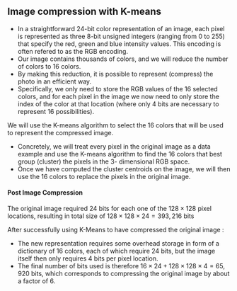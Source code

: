 ## Image compression with K-means

* In a straightforward 24-bit color representation of an image, each pixel is represented as three 8-bit unsigned integers (ranging from 0 to 255) that specify the red, green and blue intensity values. This encoding is often refered to as the RGB encoding.
* Our image contains thousands of colors, and we will reduce the number of colors to 16 colors.
* By making this reduction, it is possible to represent (compress) the photo in an efficient way. 
* Specifically, we only need to store the RGB values of the 16 selected colors, and for each pixel in the image we now need to only store the index of the color at that location (where only 4 bits are necessary to represent 16 possibilities).  

We will use the K-means algorithm to select the 16 colors that will be used to represent the compressed image.
* Concretely, we will treat every pixel in the original image as a data example and use the K-means algorithm to find the 16 colors that best group (cluster) the pixels in the 3- dimensional RGB space. 
* Once we have computed the cluster centroids on the image, we will then use the 16 colors to replace the pixels in the original image.
  
  
#### Post Image Compression 

The original image required 24 bits for each one of the $128\times128$ pixel locations, resulting in total size of $128 \times 128 \times 24 = 393,216$ bits  
  
After successfully using K-Means to have compressed the original image :
* The new representation requires some overhead storage in form of a dictionary of 16 colors, each of which require 24 bits, but the image itself then only requires 4 bits per pixel location. 
* The final number of bits used is therefore $16 \times 24 + 128 \times 128 \times 4 = 65,920$ bits, which corresponds to compressing the original image by about a factor of 6.
